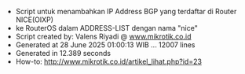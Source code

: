 - Script untuk menambahkan IP Address BGP yang terdaftar di Router NICE(OIXP)
- ke RouterOS dalam ADDRESS-LIST dengan nama "nice"
- Script created by: Valens Riyadi @ www.mikrotik.co.id
- Generated at 28 June 2025 01:00:13 WIB ... 12007 lines
- Generated in 12.389 seconds
- How-to: http://www.mikrotik.co.id/artikel_lihat.php?id=23

